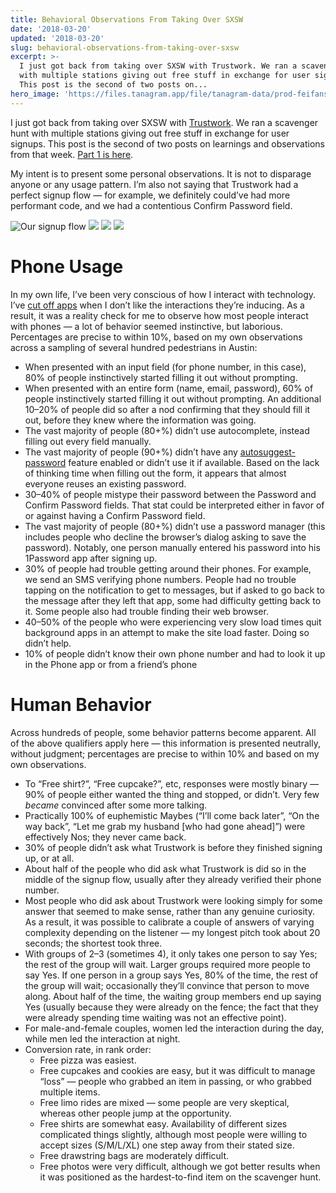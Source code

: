 ```yaml
---
title: Behavioral Observations From Taking Over SXSW
date: '2018-03-20'
updated: '2018-03-20'
slug: behavioral-observations-from-taking-over-sxsw
excerpt: >-
  I just got back from taking over SXSW with Trustwork. We ran a scavenger hunt
  with multiple stations giving out free stuff in exchange for user signups.
  This post is the second of two posts on...
hero_image: 'https://files.tanagram.app/file/tanagram-data/prod-feifans-blog/sxsw-scavenger-hunt.png'
---
```



I just got back from taking over SXSW with [Trustwork](https://www.trustwork.com/). We ran a scavenger hunt with multiple stations giving out free stuff in exchange for user signups. This post is the second of two posts on learnings and observations from that week. [Part 1 is here](https://feifan.blog/posts/personal-lessons-from-taking-over-sxsw).

My intent is to present some personal observations. It is not to disparage anyone or any usage pattern. I’m also not saying that Trustwork had a perfect signup flow — for example, we definitely could’ve had more performant code, and we had a contentious Confirm Password field.

![Our signup flow](https://files.tanagram.app/file/tanagram-data/prod-feifans-blog/sxsw-signup-1.png)
![](https://files.tanagram.app/file/tanagram-data/prod-feifans-blog/sxsw-signup-2-cleaned.png)
![](https://files.tanagram.app/file/tanagram-data/prod-feifans-blog/sxsw-signup-3-cleaned.png)
![](https://files.tanagram.app/file/tanagram-data/prod-feifans-blog/sxsw-signup-4-cleaned.png)

# Phone Usage

In my own life, I’ve been very conscious of how I interact with technology. I’ve [cut off apps](https://feifan.blog/posts/deleting-facebook/) when I don’t like the interactions they’re inducing. As a result, it was a reality check for me to observe how most people interact with phones — a lot of behavior seemed instinctive, but laborious. Percentages are precise to within 10%, based on my own observations across a sampling of several hundred pedestrians in Austin:

* When presented with an input field (for phone number, in this case), 80% of people instinctively started filling it out without prompting.
* When presented with an entire form (name, email, password), 60% of people instinctively started filling it out without prompting. An additional 10–20% of people did so after a nod confirming that they should fill it out, before they knew where the information was going.
* The vast majority of people (80+%) didn’t use autocomplete, instead filling out every field manually.
* The vast majority of people (90+%) didn’t have any [autosuggest-password](https://www.igeeksblog.com/how-to-generate-secure-passwords-automatically-in-safari-on-ios-7-iphone-and-ipad/) feature enabled or didn’t use it if available. Based on the lack of thinking time when filling out the form, it appears that almost everyone reuses an existing password.
* 30–40% of people mistype their password between the Password and Confirm Password fields. That stat could be interpreted either in favor of or against having a Confirm Password field.
* The vast majority of people (80+%) didn’t use a password manager (this includes people who decline the browser’s dialog asking to save the password). Notably, one person manually entered his password into his 1Password app after signing up.
* 30% of people had trouble getting around their phones. For example, we send an SMS verifying phone numbers. People had no trouble tapping on the notification to get to messages, but if asked to go back to the message after they left that app, some had difficulty getting back to it. Some people also had trouble finding their web browser.
* 40–50% of the people who were experiencing very slow load times quit background apps in an attempt to make the site load faster. Doing so didn’t help.
* 10% of people didn’t know their own phone number and had to look it up in the Phone app or from a friend’s phone

# Human Behavior

Across hundreds of people, some behavior patterns become apparent. All of the above qualifiers apply here — this information is presented neutrally, without judgment; percentages are precise to within 10% and based on my own observations.

* To “Free shirt?”, “Free cupcake?”, etc, responses were mostly binary — 90% of people either wanted the thing and stopped, or didn’t. Very few _became_ convinced after some more talking.
* Practically 100% of euphemistic Maybes (“I’ll come back later”, “On the way back”, “Let me grab my husband [who had gone ahead]”) were effectively Nos; they never came back.
* 30% of people didn’t ask what Trustwork is before they finished signing up, or at all.
* About half of the people who did ask what Trustwork is did so in the middle of the signup flow, usually after they already verified their phone number.
* Most people who did ask about Trustwork were looking simply for some answer that seemed to make sense, rather than any genuine curiosity. As a result, it was possible to calibrate a couple of answers of varying complexity depending on the listener — my longest pitch took about 20 seconds; the shortest took three.
* With groups of 2–3 (sometimes 4), it only takes one person to say Yes; the rest of the group will wait. Larger groups required more people to say Yes. If one person in a group says Yes, 80% of the time, the rest of the group will wait; occasionally they’ll convince that person to move along. About half of the time, the waiting group members end up saying Yes (usually because they were already on the fence; the fact that they were already spending time waiting was not an effective point).
* For male-and-female couples, women led the interaction during the day, while men led the interaction at night.
* Conversion rate, in rank order:
	* Free pizza was easiest.
	* Free cupcakes and cookies are easy, but it was difficult to manage “loss” — people who grabbed an item in passing, or who grabbed multiple items.
	* Free limo rides are mixed — some people are very skeptical, whereas other people jump at the opportunity.
	* Free shirts are somewhat easy. Availability of different sizes complicated things slightly, although most people were willing to accept sizes (S/M/L/XL) one step away from their stated size.
	* Free drawstring bags are moderately difficult.
	* Free photos were very difficult, although we got better results when it was positioned as the hardest-to-find item on the scavenger hunt.
